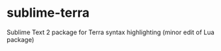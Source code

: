 sublime-terra
=============

Sublime Text 2 package for Terra syntax highlighting (minor edit of Lua package)
